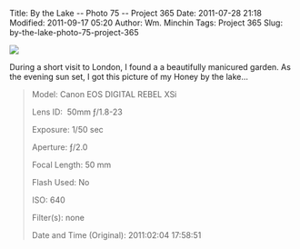 Title: By the Lake -- Photo 75 -- Project 365
Date: 2011-07-28 21:18
Modified: 2011-09-17 05:20
Author: Wm. Minchin
Tags: Project 365
Slug: by-the-lake-photo-75-project-365

[![](https://lh6.googleusercontent.com/-UGRcm-e-nxs/TdhrADuNj8I/AAAAAAAAB0g/-Uwxh5X_1FI/s640/2011-02-04a%252520-%252520IMG_4773.JPG)](http://goo.gl/photos/7Hu6R12YI9)

During a short visit to London, I found a a beautifully manicured
garden. As the evening sun set, I got this picture of my Honey by the
lake...

> <span style="color: #666666;">Model: </span>Canon EOS DIGITAL REBEL
> XSi
>
> 
> <span style="color: #666666;">Lens ID: </span> 50mm ƒ/1.8-23
>
> <span style="color: #666666;">Exposure: </span>1/50 sec
>
> <span style="color: #666666;">Aperture: </span>ƒ/2.0
>
> <span style="color: #666666;">Focal Length: </span>50 mm
>
> <span style="color: #666666;">Flash Used: </span>No
>
> <span style="color: #666666;">ISO: </span>640
>
> <span style="color: #666666;">Filter(s): </span>none
>
> <p>
> <span style="color: #666666;">Date and Time
> (Original): </span>2011:02:04 17:58:51

